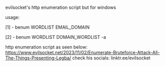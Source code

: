 evilsocket's http enumeration script but for windows 

usage: 

[1] - benum WORDLIST EMAIL_DOMAIN

[2] - benum WORDLIST DOMAIN_WORDLIST -a

http enumeration script as seen below:
https://www.evilsocket.net/2023/11/02/Enumerate-Bruteforce-Attack-All-The-Things-Presenting-Legba/
check his socials: linktr.ee/evilsocket
